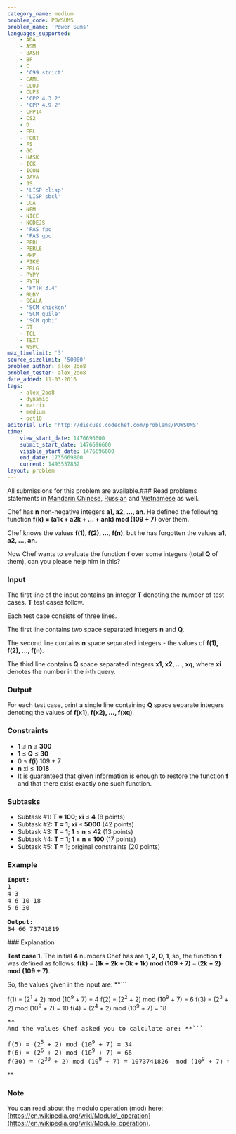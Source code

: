```yaml
---
category_name: medium
problem_code: POWSUMS
problem_name: 'Power Sums'
languages_supported:
    - ADA
    - ASM
    - BASH
    - BF
    - C
    - 'C99 strict'
    - CAML
    - CLOJ
    - CLPS
    - 'CPP 4.3.2'
    - 'CPP 4.9.2'
    - CPP14
    - CS2
    - D
    - ERL
    - FORT
    - FS
    - GO
    - HASK
    - ICK
    - ICON
    - JAVA
    - JS
    - 'LISP clisp'
    - 'LISP sbcl'
    - LUA
    - NEM
    - NICE
    - NODEJS
    - 'PAS fpc'
    - 'PAS gpc'
    - PERL
    - PERL6
    - PHP
    - PIKE
    - PRLG
    - PYPY
    - PYTH
    - 'PYTH 3.4'
    - RUBY
    - SCALA
    - 'SCM chicken'
    - 'SCM guile'
    - 'SCM qobi'
    - ST
    - TCL
    - TEXT
    - WSPC
max_timelimit: '3'
source_sizelimit: '50000'
problem_author: alex_2oo8
problem_tester: alex_2oo8
date_added: 11-03-2016
tags:
    - alex_2oo8
    - dynamic
    - matrix
    - medium
    - oct16
editorial_url: 'http://discuss.codechef.com/problems/POWSUMS'
time:
    view_start_date: 1476696600
    submit_start_date: 1476696600
    visible_start_date: 1476696600
    end_date: 1735669800
    current: 1493557852
layout: problem
---
```

All submissions for this problem are available.###  Read problems statements in [Mandarin Chinese](http://www.codechef.com/download/translated/OCT16/mandarin/POWSUMS.pdf), [Russian](http://www.codechef.com/download/translated/OCT16/russian/POWSUMS.pdf) and [Vietnamese](http://www.codechef.com/download/translated/OCT16/vietnamese/POWSUMS.pdf) as well.

Chef has **n** non-negative integers **a1, a2, ..., an**. He defined the following function **f(k) = (a1k + a2k + ... + ank) mod (109 + 7)** over them.

Chef knows the values **f(1), f(2), ..., f(n)**, but he has forgotten the values **a1, a2, ..., an**.

Now Chef wants to evaluate the function **f** over some integers (total **Q** of them), can you please help him in this?

### Input

The first line of the input contains an integer **T** denoting the number of test cases. **T** test cases follow.

Each test case consists of three lines.

The first line contains two space separated integers **n** and **Q**.

The second line contains **n** space separated integers - the values of **f(1), f(2), ..., f(n)**.

The third line contains **Q** space separated integers **x1, x2, ..., xq**, where **xi** denotes the number in the **i**-th query.

### Output

For each test case, print a single line containing **Q** space separate integers denoting the values of **f(x1), f(x2), ..., f(xq)**.

### Constraints

- **1** ≤ **n** ≤ **300**
- **1** ≤ **Q** ≤ **30**
- 0 ≤ **f(i)** 109 + 7
- **n** xi ≤ **1018**
- It is guaranteed that given information is enough to restore the function **f** and that there exist exactly one such function.

### Subtasks

- Subtask #1: **T = 100**; **xi** ≤ **4** (8 points)
- Subtask #2: **T = 1**; **xi** ≤ **5000** (42 points)
- Subtask #3: **T = 1**; **1** ≤ **n** ≤ **42** (13 points)
- Subtask #4: **T = 1**; **1** ≤ **n** ≤ **100** (17 points)
- Subtask #5: **T = 1**; original constraints (20 points)

### Example

<pre>
<b>Input:</b>
1
4 3
4 6 10 18
5 6 30

<b>Output:</b>
34 66 73741819
</pre>### Explanation

**Test case 1.** The initial **4** numbers Chef has are **1, 2, 0, 1**, so, the function **f** was defined as follows: **f(k) = (1k + 2k + 0k + 1k) mod (109 + 7) = (2k + 2) mod (109 + 7)**.

So, the values given in the input are: **```

f(1) = (2<sup>1</sup> + 2) mod (10<sup>9</sup> + 7) = 4
f(2) = (2<sup>2</sup> + 2) mod (10<sup>9</sup> + 7) = 6
f(3) = (2<sup>3</sup> + 2) mod (10<sup>9</sup> + 7) = 10
f(4) = (2<sup>4</sup> + 2) mod (10<sup>9</sup> + 7) = 18
<pre>**
And the values Chef asked you to calculate are: **```

f(5) = (2<sup>5</sup> + 2) mod (10<sup>9</sup> + 7) = 34
f(6) = (2<sup>6</sup> + 2) mod (10<sup>9</sup> + 7) = 66
f(30) = (2<sup>30</sup> + 2) mod (10<sup>9</sup> + 7) = 1073741826  mod (10<sup>9</sup> + 7) = 73741819
</pre>**
### Note

You can read about the modulo operation (mod) here: [https://en.wikipedia.org/wiki/Modulo\_operation](https://en.wikipedia.org/wiki/Modulo_operation).
